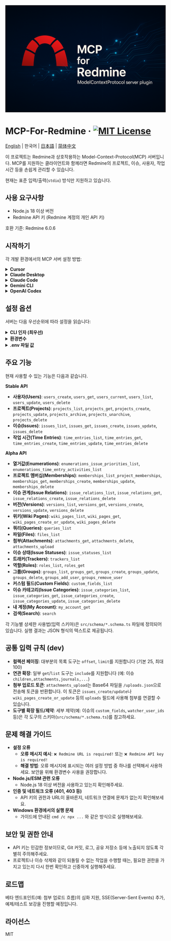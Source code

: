 <div align="center">
    <img src="./assets/cover.png" alt="MCP-FOR-REDMINE" />
</div>

# MCP-For-Redmine &middot; [![MIT License](https://img.shields.io/badge/license-MIT-blue.svg)](https://github.com/toss/slash/blob/main/LICENSE)

[English](./README.md) | 한국어 | [日本語](./README-ja_jp.md) | [简体中文](./README-zh_cn.md)

이 프로젝트는 Redmine과 상호작용하는 Model-Context-Protocol(MCP) 서버입니다. MCP를 지원하는 클라이언트와 함께라면 Redmine의 프로젝트, 이슈, 사용자, 작업 시간 등을 손쉽게 관리할 수 있습니다.

현재는 표준 입력/출력(`stdio`) 방식만 지원하고 있습니다.

## 사용 요구사항

- Node.js 18 이상 버전
- Redmine API 키 (Redmine 계정의 개인 API 키)

호환 기준: Redmine 6.0.6

## 시작하기

각 개발 환경에서의 MCP 서버 설정 방법:

<details>
<summary><b>Cursor</b></summary>

File(좌측 상단 탭) -> Preferences -> Cursor Settings -> MCP & Integrantions -> New Mcp Server

**설정 파일**: `~/.cursor/mcp.json` (전역) 또는 `.cursor/mcp.json` (프로젝트별)

📚 **참조 문서**: [Cursor MCP 공식 문서](https://docs.cursor.com/en/context/mcp)

[![Install MCP Server](https://cursor.com/deeplink/mcp-install-dark.svg)](https://cursor.com/en/install-mcp?name=mcp-for-redmine&config=eyJjb21tYW5kIjoibnB4IC15IEBjaHNwb3dlcjEvbWNwLWZvci1yZWRtaW5lQGxhdGVzdCIsImVudiI6eyJSRURNSU5FX0JBU0VfVVJMIjoiaHR0cHM6Ly95b3VyLnJlZG1pbmUudGxkIiwiUkVETUlORV9BUElfS0VZIjoieW91cl9hcGlfa2V5X2hlcmUifX0%3D)

```json
{
  // Linux / Mac
  "mcpServers": {
    "mcp-for-redmine": {
      "command": "npx",
      "args": ["-y", "@chspower1/mcp-for-redmine@latest"],
      "env": {
        "REDMINE_BASE_URL": "https://your.redmine.tld",
        "REDMINE_API_KEY": "your_api_key_here"
      }
    }
  }
}
```

</details>

<details>
<summary><b>Claude Desktop</b></summary>

**설정 파일**:

- **Windows**: `%APPDATA%\Claude\claude_desktop_config.json`
- **macOS**: `~/Library/Application Support/Claude/claude_desktop_config.json`

📚 **참조 문서**: [Claude Desktop MCP 공식 문서](https://support.anthropic.com/en/articles/10949351-getting-started-with-local-mcp-servers-on-claude-desktop)

```json
{
  "mcpServers": {
    "mcp-for-redmine": {
      "command": "npx",
      "args": ["-y", "@chspower1/mcp-for-redmine@latest"],
      "env": {
        "REDMINE_BASE_URL": "https://your.redmine.tld",
        "REDMINE_API_KEY": "your_api_key_here"
      }
    }
  }
}
```

</details>

<details>
<summary><b>Claude Code</b></summary>

📚 **참조 문서**: [Claude Code MCP 공식 문서](https://docs.anthropic.com/en/docs/claude-code/mcp)

**환경변수 설정 후 CLI 명령어**:

```bash
# 환경변수 설정
export REDMINE_BASE_URL=https://your.redmine.tld
export REDMINE_API_KEY=your_api_key_here

# MCP 서버 추가
claude mcp add mcp-for-redmine -- npx -y @chspower1/mcp-for-redmine@latest
```

**또는 설정 파일 직접 편집**: `~/.claude/settings.local.json`

```json
{
  "mcpServers": {
    "mcp-for-redmine": {
      "command": "npx",
      "args": ["-y", "@chspower1/mcp-for-redmine@latest"],
      "env": {
        "REDMINE_BASE_URL": "https://your.redmine.tld",
        "REDMINE_API_KEY": "your_api_key_here"
      }
    }
  }
}
```

</details>

<details>
<summary><b>Gemini CLI</b></summary>

**설정 파일**: `~/.gemini/settings.json` (전역) 또는 `.gemini/settings.json` (프로젝트별)

📚 **참조 문서**: [Gemini CLI MCP 공식 문서](https://gemini-cli.xyz/docs/en/tools/mcp-server)

```json
{
  "mcpServers": {
    "mcp-for-redmine": {
      "command": "npx",
      "args": ["-y", "@chspower1/mcp-for-redmine@latest"],
      "env": {
        "REDMINE_BASE_URL": "https://your.redmine.tld",
        "REDMINE_API_KEY": "your_api_key_here"
      }
    }
  }
}
```

</details>

<details>
<summary><b>OpenAI Codex</b></summary>

**설정 파일**: `~/.codex/config.toml`

📚 **참조 문서**: [OpenAI MCP 공식 문서](https://platform.openai.com/docs/mcp)

```toml
[[mcp_servers]]
name = "mcp-for-redmine"
command = "npx"
args = ["-y", "@chspower1/mcp-for-redmine@latest"]

[mcp_servers.env]
REDMINE_BASE_URL = "https://your.redmine.tld"
REDMINE_API_KEY = "your_api_key_here"
```

</details>

## 설정 옵션

서버는 다음 우선순위에 따라 설정을 읽습니다:

<details>
<summary><b>CLI 인자 (최우선)</b></summary>

- `-u, --url <url>`
- `-k, --api-key <key>`
- ```json
  {
    "mcpServers": {
      "mcp-for-redmine": {
        "command": "npx",
        "args": [
          "-y",
          "@chspower1/mcp-for-redmine@latest",
          "--url",
          "https://your.redmine.tld",
          "--api-key",
          "YOUR_API_KEY"
        ]
      }
    }
  }
  ```

</details>

<details><summary><b>환경변수</b></summary>

- `REDMINE_BASE_URL` 또는 `REDMINE_URL`
- `REDMINE_API_KEY` 또는 `REDMINE_TOKEN`
- ```json
  {
    "mcpServers": {
      "mcp-for-redmine": {
        "command": "npx",
        "args": ["-y", "@chspower1/mcp-for-redmine@latest"],
        "env": {
          "REDMINE_BASE_URL": "https://your.redmine.tld",
          "REDMINE_API_KEY": "your_api_key_here"
        }
      }
    }
  }
  ```
  </details>

<details><summary><b>.env 파일 값</b></summary>

**지원하는 환경변수:**

- `REDMINE_BASE_URL` 또는 `REDMINE_URL` - Redmine 서버 URL
- `REDMINE_API_KEY` 또는 `REDMINE_TOKEN` - Redmine API 키
</details>

## 주요 기능

현재 사용할 수 있는 기능은 다음과 같습니다.

**Stable API**

- **사용자(Users)**: `users_create`, `users_get`, `users_current`, `users_list`, `users_update`, `users_delete`
- **프로젝트(Projects)**: `projects_list`, `projects_get`, `projects_create`, `projects_update`, `projects_archive`, `projects_unarchive`, `projects_delete`
- **이슈(Issues)**: `issues_list`, `issues_get`, `issues_create`, `issues_update`, `issues_delete`
- **작업 시간(Time Entries)**: `time_entries_list`, `time_entries_get`, `time_entries_create`, `time_entries_update`, `time_entries_delete`

**Alpha API**

- **열거값(Enumerations)**: `enumerations_issue_priorities_list`, `enumerations_time_entry_activities_list`
- **프로젝트 멤버십(Memberships)**: `memberships_list_project_memberships`, `memberships_get`, `memberships_create`, `memberships_update`, `memberships_delete`
- **이슈 관계(Issue Relations)**: `issue_relations_list`, `issue_relations_get`, `issue_relations_create`, `issue_relations_delete`
- **버전(Versions)**: `versions_list`, `versions_get`, `versions_create`, `versions_update`, `versions_delete`
- **위키(Wiki Pages)**: `wiki_pages_list`, `wiki_pages_get`, `wiki_pages_create_or_update`, `wiki_pages_delete`
- **쿼리(Queries)**: `queries_list`
- **파일(Files)**: `files_list`
- **첨부(Attachments)**: `attachments_get`, `attachments_delete`, `attachments_upload`
- **이슈 상태(Issue Statuses)**: `issue_statuses_list`
- **트래커(Trackers)**: `trackers_list`
- **역할(Roles)**: `roles_list`, `roles_get`
- **그룹(Groups)**: `groups_list`, `groups_get`, `groups_create`, `groups_update`, `groups_delete`, `groups_add_user`, `groups_remove_user`
- **커스텀 필드(Custom Fields)**: `custom_fields_list`
- **이슈 카테고리(Issue Categories)**: `issue_categories_list`, `issue_categories_get`, `issue_categories_create`, `issue_categories_update`, `issue_categories_delete`
- **내 계정(My Account)**: `my_account_get`
- **검색(Search)**: `search`

각 기능별 상세한 사용법(입력 스키마)은 `src/schema/*.schema.ts` 파일에 정의되어 있습니다. 실행 결과는 JSON 형식의 텍스트로 제공됩니다.

## 공통 입력 규칙 (dev)

- **컬렉션 페이징**: 대부분의 목록 도구는 `offset`, `limit`를 지원합니다 (기본 25, 최대 100)
- **연관 확장**: 일부 `get`/`list` 도구는 `include`를 지원합니다 (예: 이슈 `children,attachments,journals,...`)
- **첨부 업로드 토큰**: `attachments_upload`는 Base64 파일을 `/uploads.json`으로 전송해 토큰을 반환합니다. 이 토큰은 `issues_create/update`나 `wiki_pages_create_or_update` 등의 `uploads` 필드에 사용해 첨부를 연결할 수 있습니다.
- **도구별 확장 필드/제약**: 세부 제약(예: 이슈의 `custom_fields`, `watcher_user_ids` 등)은 각 도구의 스키마(`src/schema/*.schema.ts`)를 참고하세요.

## 문제 해결 가이드

- **설정 오류**
  - **오류 메시지 예시**: `❌ Redmine URL is required!` 또는 `❌ Redmine API key is required!`
  - **해결 방법**: 오류 메시지에 표시되는 여러 설정 방법 중 하나를 선택해서 사용하세요. 보안을 위해 환경변수 사용을 권장합니다.
- **Node.js/ESM 관련 오류**
  - Node.js 18 이상 버전을 사용하고 있는지 확인해주세요.
- **인증 및 네트워크 오류 (401, 403 등)**
  - API 키의 권한과 URL이 올바른지, 네트워크 연결에 문제가 없는지 확인해보세요.
- **Windows 환경에서의 실행 문제**
  - 가이드에 안내된 `cmd /c npx ...` 와 같은 방식으로 실행해보세요.

## 보안 및 권한 안내

- API 키는 민감한 정보이므로, Git 커밋, 로그, 공유 저장소 등에 노출되지 않도록 각별히 주의해주세요.
- 프로젝트나 이슈 삭제와 같이 되돌릴 수 없는 작업을 수행할 때는, 필요한 권한을 가지고 있는지 다시 한번 확인하고 신중하게 실행해주세요.

## 로드맵

베타 엔드포인트(예: 첨부 업로드 흐름)의 심화 지원, SSE(Server-Sent Events) 추가, 예제/테스트 보강을 진행할 예정입니다.

## 라이선스

MIT
